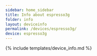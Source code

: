 ```yaml
---
sidebar: home_sidebar
title: Info about espresso3g
folder: info
layout: deviceinfo
permalink: /devices/espresso3g/
device: espresso3g
---
```

{% include templates/device_info.md %}
